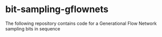 # bit-sampling-gflownets
The following repository contains code for a Generational Flow Network sampling bits in sequence
